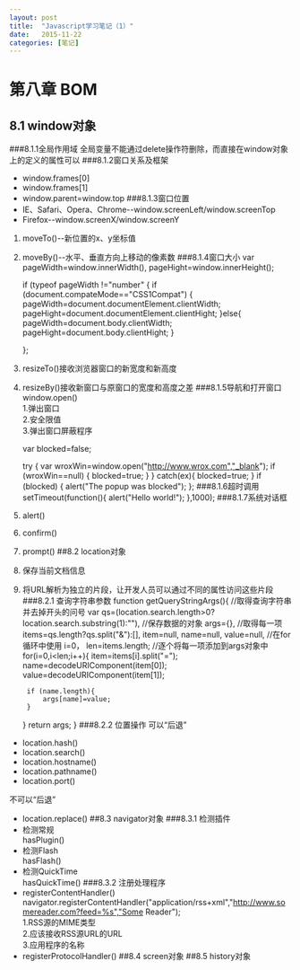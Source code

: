 ```yaml
---
layout: post
title:  "Javascript学习笔记（1）"
date:   2015-11-22 
categories: [笔记]
---
```

# 第八章 BOM #
## 8.1 window对象
###8.1.1全局作用域
全局变量不能通过delete操作符删除，而直接在window对象上的定义的属性可以
###8.1.2窗口关系及框架
- window.frames[0]
- window.frames[1]
- window.parent=window.top
###8.1.3窗口位置
- IE、Safari、Opera、Chrome--window.screenLeft/window.screenTop
- Firefox--window.screenX/window.screenY
1. moveTo()--新位置的x、y坐标值
1. moveBy()--水平、垂直方向上移动的像素数
###8.1.4窗口大小
    var pageWidth=window.innerWidth(),
    pageHight=window.innerHeight();
    
    if (typeof pageWidth !="number" {
    	if (document.compateMode=="CSS1Compat") {
    		pageWidth=document.documentElement.clientWidth;
    		pageHight=document.documentElement.clientHight;
    	}else{
    		pageWidth=document.body.clientWidth;
    		pageHight=document.body.clientHight;
    	}
    
    }; 
1. resizeTo()接收浏览器窗口的新宽度和新高度
1. resizeBy()接收新窗口与原窗口的宽度和高度之差
###8.1.5导航和打开窗口
window.open()</br>
1.弹出窗口</br>
2.安全限值</br>
3.弹出窗口屏蔽程序

    var blocked=false;
    
    try {
    	var wroxWin=window.open("http://www.wrox.com","_blank");
    	if (wroxWin==null) {
    		blocked=true;
    	}
    } catch(ex){
    	blocked=true;
    }
    if (blocked) {
    	alert("The popup was blocked");
    };
###8.1.6超时调用
    setTimeout(function(){
    	alert("Hello world!");
    },1000);
###8.1.7系统对话框
1. alert()
1. confirm()
1. prompt()
##8.2 location对象
1. 保存当前文档信息
1. 将URL解析为独立的片段，让开发人员可以通过不同的属性访问这些片段
###8.2.1 查询字符串参数
    function getQueryStringArgs(){
    //取得查询字符串并去掉开头的问号
    var qs=(location.search.length>0?location.search.substring(1):""),
    //保存数据的对象
    args={},
    //取得每一项
    items=qs.length?qs.split("&"):[],
    item=null,
    name=null,
    value=null,
    //在for循环中使用
    i=0，
    len=items.length;
    //逐个将每一项添加到args对象中
    for(i=0,i<len;i++){
    	item=items[i].split("=");
    	name=decodeURIComponent(item[0]);
    	value=decodeURIComponent(item[1]);
    
    	if (name.length){
    		args[name]=value;
    	}
    }
    return args;
    }
###8.2.2 位置操作
可以“后退”

- location.hash()
- location.search()
- location.hostname()
- location.pathname()
- location.port()

不可以“后退”

- location.replace()
##8.3 navigator对象
###8.3.1 检测插件
- 检测常规</br>
hasPlugin()
- 检测Flash</br>
hasFlash()
- 检测QuickTime</br>
hasQuickTime()
###8.3.2 注册处理程序
- registerContentHandler()</br>
navigator.registerContentHandler("application/rss+xml","http://www.somereader.com?feed=%s","Some Reader");</br>
1.RSS源的MIME类型</br>
2.应该接收RSS源URL的URL</br>
3.应用程序的名称
- registerProtocolHandler()
##8.4 screen对象
##8.5 history对象
